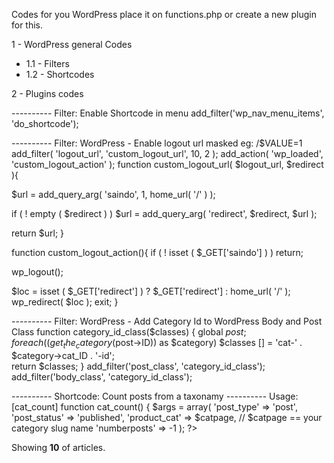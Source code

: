 Codes for you WordPress
place it on functions.php or create a new plugin for this.

1 - WordPress general Codes
- 1.1 - Filters
- 1.2 - Shortcodes

2 - Plugins codes

---------- Filter: Enable Shortcode in menu
add_filter('wp_nav_menu_items', 'do_shortcode');

---------- Filter: WordPress - Enable logout url masked eg: /$VALUE=1
add_filter( 'logout_url', 'custom_logout_url', 10, 2 );
add_action( 'wp_loaded', 'custom_logout_action' );
function custom_logout_url( $logout_url, $redirect ){

  $url = add_query_arg( 'saindo', 1, home_url( '/' ) );

  if ( ! empty ( $redirect ) )
  $url = add_query_arg( 'redirect', $redirect, $url );

  return $url;
}

function custom_logout_action(){
 if ( ! isset ( $_GET['saindo'] ) )
  return;

  wp_logout();

  $loc = isset ( $_GET['redirect'] ) ? $_GET['redirect'] : home_url( '/' );
  wp_redirect( $loc );
  exit;
}

---------- Filter: WordPress - Add Category Id to WordPress Body and Post Class
function category_id_class($classes) {
  global $post;
  foreach((get_the_category($post->ID)) as $category)
    $classes [] = 'cat-' . $category->cat_ID . '-id';           
  return $classes;
}
add_filter('post_class', 'category_id_class');
add_filter('body_class', 'category_id_class');

---------- Shortcode: Count posts from a taxonamy
---------- Usage: [cat_count]
function cat_count() {
  $args = array(
    'post_type' => 'post',
    'post_status' => 'published',
    'product_cat' => $catpage, // $catpage == your category slug name
    'numberposts' => -1
  ); ?>
  <div>Showing <b>10</b> of <b><?php $num = count( get_posts( $args ) ) ?></b> articles.</div>
<?php }
add_shortcode( 'cat_count' , 'cat_count' );


